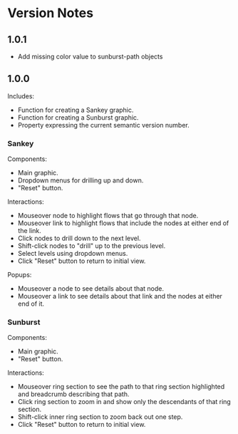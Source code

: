 # Version Notes

## 1.0.1
* Add missing color value to sunburst-path objects

## 1.0.0

Includes:
* Function for creating a Sankey graphic.
* Function for creating a Sunburst graphic.
* Property expressing the current semantic version number.

### Sankey

Components:
* Main graphic.
* Dropdown menus for drilling up and down.
* "Reset" button.

Interactions:
* Mouseover node to highlight flows that go through that node.
* Mouseover link to highlight flows that include the nodes at either end of the link.
* Click nodes to drill down to the next level.
* Shift-click nodes to "drill" up to the previous level.
* Select levels using dropdown menus.
* Click "Reset" button to return to initial view.

Popups:
* Mouseover a node to see details about that node.
* Mouseover a link to see details about that link and the nodes at either end of it.

### Sunburst

Components:
* Main graphic.
* "Reset" button.

Interactions:
* Mouseover ring section to see the path to that ring section highlighted and breadcrumb describing that path.
* Click ring section to zoom in and show only the descendants of that ring section.
* Shift-click inner ring section to zoom back out one step.
* Click "Reset" button to return to initial view.